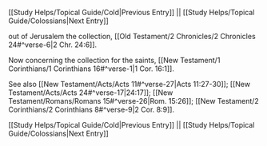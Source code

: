 [[Study Helps/Topical Guide/Cold|Previous Entry]]  ||  [[Study Helps/Topical Guide/Colossians|Next Entry]]

 out of Jerusalem the collection, [[Old Testament/2 Chronicles/2 Chronicles 24#^verse-6|2 Chr. 24:6]].

 Now concerning the collection for the saints, [[New Testament/1 Corinthians/1 Corinthians 16#^verse-1|1 Cor. 16:1]].

 See also [[New Testament/Acts/Acts 11#^verse-27|Acts 11:27-30]]; [[New Testament/Acts/Acts 24#^verse-17|24:17]]; [[New Testament/Romans/Romans 15#^verse-26|Rom. 15:26]]; [[New Testament/2 Corinthians/2 Corinthians 8#^verse-9|2 Cor. 8:9]].

[[Study Helps/Topical Guide/Cold|Previous Entry]]  ||  [[Study Helps/Topical Guide/Colossians|Next Entry]]